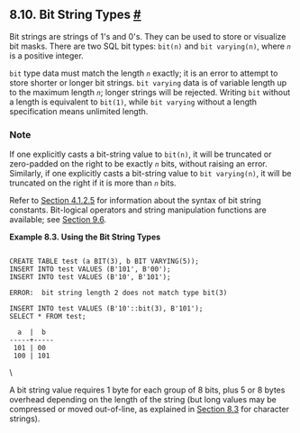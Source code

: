 ## 8.10. Bit String Types [#](#DATATYPE-BIT)

Bit strings are strings of 1's and 0's. They can be used to store or visualize bit masks. There are two SQL bit types: `bit(n)` and `bit varying(n)`, where *`n`* is a positive integer.

`bit` type data must match the length *`n`* exactly; it is an error to attempt to store shorter or longer bit strings. `bit varying` data is of variable length up to the maximum length *`n`*; longer strings will be rejected. Writing `bit` without a length is equivalent to `bit(1)`, while `bit varying` without a length specification means unlimited length.

### Note

If one explicitly casts a bit-string value to `bit(n)`, it will be truncated or zero-padded on the right to be exactly *`n`* bits, without raising an error. Similarly, if one explicitly casts a bit-string value to `bit varying(n)`, it will be truncated on the right if it is more than *`n`* bits.

Refer to [Section 4.1.2.5](sql-syntax-lexical.html#SQL-SYNTAX-BIT-STRINGS "4.1.2.5. Bit-String Constants") for information about the syntax of bit string constants. Bit-logical operators and string manipulation functions are available; see [Section 9.6](functions-bitstring.html "9.6. Bit String Functions and Operators").

**Example 8.3. Using the Bit String Types**

```

CREATE TABLE test (a BIT(3), b BIT VARYING(5));
INSERT INTO test VALUES (B'101', B'00');
INSERT INTO test VALUES (B'10', B'101');

ERROR:  bit string length 2 does not match type bit(3)

INSERT INTO test VALUES (B'10'::bit(3), B'101');
SELECT * FROM test;

  a  |  b
-----+-----
 101 | 00
 100 | 101
```

\

A bit string value requires 1 byte for each group of 8 bits, plus 5 or 8 bytes overhead depending on the length of the string (but long values may be compressed or moved out-of-line, as explained in [Section 8.3](datatype-character.html "8.3. Character Types") for character strings).